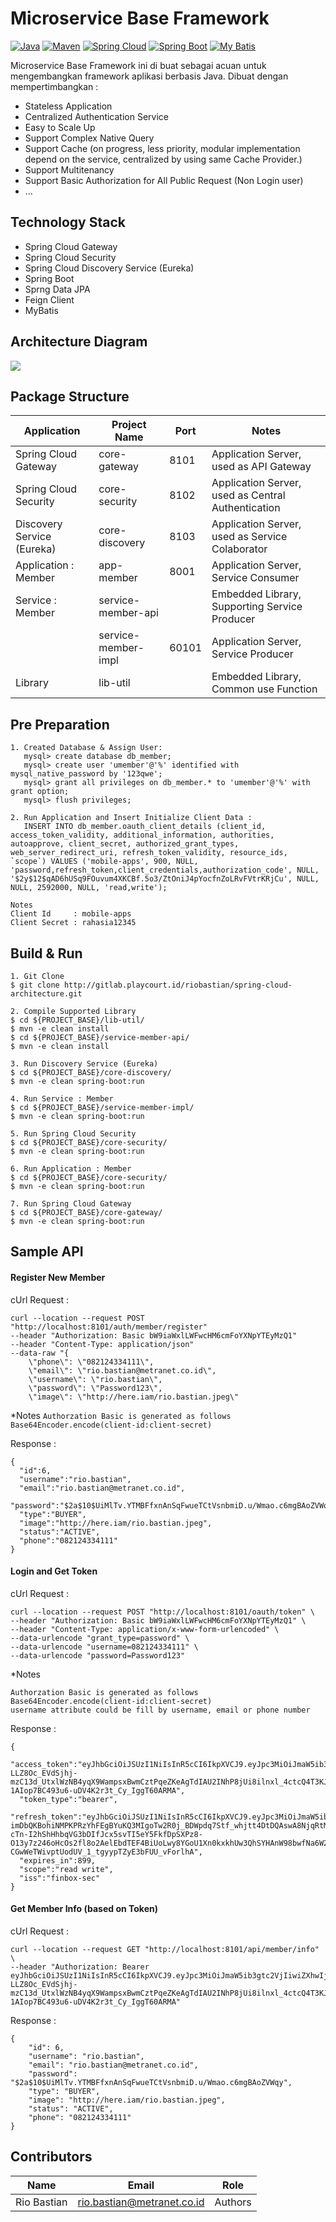 # Microservice Base Framework

[![Java](https://img.shields.io/badge/Java-1.8.0-red.svg?style=plastic)](https://www.oracle.com/java/technologies/)
[![Maven](https://img.shields.io/badge/Maven-3.5.3-purple.svg?style=plastic)](https://maven.apache.org)
[![Spring Cloud](https://img.shields.io/badge/Spring%20Cloud-Hoxton.SR7-green.svg?style=plastic)](https://spring.io/projects/spring-cloud)
[![Spring Boot](https://img.shields.io/badge/Spring%20Boot-2.3.2.RELEASE-green.svg?style=plastic)](https://spring.io/projects/spring-boot)
[![My Batis](https://img.shields.io/badge/MyBatis-3.5.1-red.svg?style=plastic)](https://mybatis.org/mybatis-3/)

Microservice Base Framework ini di buat sebagai acuan untuk mengembangkan framework aplikasi berbasis Java.
Dibuat dengan mempertimbangkan :

- Stateless Application
- Centralized Authentication Service
- Easy to Scale Up
- Support Complex Native Query
- Support Cache (on progress, less priority, modular implementation depend on the service, centralized by using same Cache Provider.)
- Support Multitenancy 
- Support Basic Authorization for All Public Request (Non Login user)
- ...

## Technology Stack
- Spring Cloud Gateway
- Spring Cloud Security
- Spring Cloud Discovery Service (Eureka)
- Spring Boot
- Sprng Data JPA
- Feign Client
- MyBatis

## Architecture Diagram
![](https://raw.githubusercontent.com/altanovela/microservice-baseframework/master/.res/architecture-diagram.jpg)

## Package Structure

| Application | Project Name | Port | Notes |
| ------------ | ------------ | ------------ | ------------ |
| Spring Cloud Gateway | core-gateway | 8101 | Application Server, used as API Gateway |
| Spring Cloud Security | core-security | 8102 | Application Server, used as Central Authentication |
| Discovery Service (Eureka) | core-discovery | 8103 | Application Server, used as Service Colaborator |
| Application : Member | app-member | 8001 | Application Server, Service Consumer |
| Service : Member | service-member-api | | Embedded Library, Supporting Service Producer |
| | service-member-impl | 60101 | Application Server, Service Producer |
| Library | lib-util | | Embedded Library, Common use Function |

## Pre Preparation
```
1. Created Database & Assign User:
   mysql> create database db_member;
   mysql> create user 'umember'@'%' identified with mysql_native_password by '123qwe';
   mysql> grant all privileges on db_member.* to 'umember'@'%' with grant option;
   mysql> flush privileges;

2. Run Application and Insert Initialize Client Data :
   INSERT INTO db_member.oauth_client_details (client_id, access_token_validity, additional_information, authorities, autoapprove, client_secret, authorized_grant_types, web_server_redirect_uri, refresh_token_validity, resource_ids, `scope`) VALUES ('mobile-apps', 900, NULL, 'password,refresh_token,client_credentials,authorization_code', NULL, '$2y$12$qAD6hUSq9FOuvum4XKCBf.5o3/ZtOniJ4pYocfnZoLRvFVtrKRjCu', NULL, NULL, 2592000, NULL, 'read,write');

Notes
Client Id     : mobile-apps
Client Secret : rahasia12345
```

## Build & Run
```
1. Git Clone
$ git clone http://gitlab.playcourt.id/riobastian/spring-cloud-architecture.git

2. Compile Supported Library 
$ cd ${PROJECT_BASE}/lib-util/
$ mvn -e clean install
$ cd ${PROJECT_BASE}/service-member-api/
$ mvn -e clean install

3. Run Discovery Service (Eureka)
$ cd ${PROJECT_BASE}/core-discovery/
$ mvn -e clean spring-boot:run

4. Run Service : Member
$ cd ${PROJECT_BASE}/service-member-impl/
$ mvn -e clean spring-boot:run

5. Run Spring Cloud Security
$ cd ${PROJECT_BASE}/core-security/
$ mvn -e clean spring-boot:run

6. Run Application : Member
$ cd ${PROJECT_BASE}/core-security/
$ mvn -e clean spring-boot:run

7. Run Spring Cloud Gateway
$ cd ${PROJECT_BASE}/core-gateway/
$ mvn -e clean spring-boot:run
```

## Sample API
#### Register New Member
cUrl Request :
```
curl --location --request POST "http://localhost:8101/auth/member/register" 
--header "Authorization: Basic bW9iaWxlLWFwcHM6cmFoYXNpYTEyMzQ1" 
--header "Content-Type: application/json" 
--data-raw "{
    \"phone\": \"082124334111\",
    \"email\": \"rio.bastian@metranet.co.id\",
    \"username\": \"rio.bastian\",
    \"password\": \"Password123\",
    \"image\": \"http://here.iam/rio.bastian.jpeg\"
```
*Notes ```Authorzation Basic is generated as follows Base64Encoder.encode(client-id:client-secret)```

Response :
```
{
  "id":6,
  "username":"rio.bastian",
  "email":"rio.bastian@metranet.co.id", 
  "password":"$2a$10$UiMlTv.YTMBFfxnAnSqFwueTCtVsnbmiD.u/Wmao.c6mgBAoZVWqy", 
  "type":"BUYER", 
  "image":"http://here.iam/rio.bastian.jpeg", 
  "status":"ACTIVE", 
  "phone":"082124334111"
}
```
#### Login and Get Token
cUrl Request : 
```
curl --location --request POST "http://localhost:8101/oauth/token" \
--header "Authorization: Basic bW9iaWxlLWFwcHM6cmFoYXNpYTEyMzQ1" \
--header "Content-Type: application/x-www-form-urlencoded" \
--data-urlencode "grant_type=password" \
--data-urlencode "username=082124334111" \
--data-urlencode "password=Password123"
```
*Notes 
```
Authorzation Basic is generated as follows Base64Encoder.encode(client-id:client-secret)
username attribute could be fill by username, email or phone number
```

Response :
```
{
  "access_token":"eyJhbGciOiJSUzI1NiIsInR5cCI6IkpXVCJ9.eyJpc3MiOiJmaW5ib3gtc2VjIiwiZXhwIjoxNjE4NTgyMjcyLCJ1c2VyX25hbWUiOiJyaW8uYmFzdGlhbiIsImF1dGhvcml0aWVzIjpbIkJVWUVSIl0sImNsaWVudF9pZCI6Im1vYmlsZS1hcHBzIiwic2NvcGUiOlsicmVhZCIsIndyaXRlIl19.QvTsJVICMjp8hlwIgVQemPAv2Y56WWR2Lk6MYYiwGioLEszb3zbqXaZkpZJ4kfYQjNzuKzfwOVqwx55HqiL2dsHhIcFTrFwe273AJgid6G6ECPPZyB8dPkrnB6cuowDKCM6Z4DTt8TMrlPFIsub1Na9TyGPyYmMgM53oLm9D7mIPlzv6-LLZ8Oc_EVdSjhj-mzC13d_UtxlWzNB4yqX9WampsxBwmCztPqeZKeAgTdIAU2INhP8jUi8ilnxl_4ctcQ4T3KJGpX8lfbYOLIgVSPq_x2EtYBC3TODTrsrLiJGod8gc-1AIop7BC493u6-uDV4K2r3t_Cy_IggT60ARMA",
  "token_type":"bearer",
  "refresh_token":"eyJhbGciOiJSUzI1NiIsInR5cCI6IkpXVCJ9.eyJpc3MiOiJmaW5ib3gtc2VjIiwiZXhwIjoxNjIxMTczMzcyLCJ1c2VyX25hbWUiOiJyaW8uYmFzdGlhbiIsImF1dGhvcml0aWVzIjpbIkJVWUVSIl0sImNsaWVudF9pZCI6Im1vYmlsZS1hcHBzIiwic2NvcGUiOlsicmVhZCIsIndyaXRlIl19.PSU3hLAAhYOYZ2AzmDrgDWLyvn1Le4Swyls8Q-imDbQKBohiNMPKPRzYhFEgBYuKQ3MIgoTw2R0j_BDWpdq7Stf_whjtt4DtDQAswA8NjqRtMBNqXpJPEmYXwK9nbVFQAIqs6cAyLPrwoI9ZYepSAg4MyfpuKnLBLZh5Pa9agVW-cTn-I2hShHhbqVG3bDIfJcx5svTI5eY5FkfDpSXPz8-O13y7z246oHcOs2fl8o2AelEbdTEF4BiUoLwy8YGoU1Xn0kxkhUw3QhSYHAnW98bwfNa6W2TbWcnC7JhLssLW-CGwWeTWivptUodUV_1_tgyypTZyE3bFUU_vForlhA",
  "expires_in":899,
  "scope":"read write",
  "iss":"finbox-sec"
}
```
#### Get Member Info (based on Token)
cUrl Request :
```
curl --location --request GET "http://localhost:8101/api/member/info" \
--header "Authorization: Bearer eyJhbGciOiJSUzI1NiIsInR5cCI6IkpXVCJ9.eyJpc3MiOiJmaW5ib3gtc2VjIiwiZXhwIjoxNjE4NTgyMjcyLCJ1c2VyX25hbWUiOiJyaW8uYmFzdGlhbiIsImF1dGhvcml0aWVzIjpbIkJVWUVSIl0sImNsaWVudF9pZCI6Im1vYmlsZS1hcHBzIiwic2NvcGUiOlsicmVhZCIsIndyaXRlIl19.QvTsJVICMjp8hlwIgVQemPAv2Y56WWR2Lk6MYYiwGioLEszb3zbqXaZkpZJ4kfYQjNzuKzfwOVqwx55HqiL2dsHhIcFTrFwe273AJgid6G6ECPPZyB8dPkrnB6cuowDKCM6Z4DTt8TMrlPFIsub1Na9TyGPyYmMgM53oLm9D7mIPlzv6-LLZ8Oc_EVdSjhj-mzC13d_UtxlWzNB4yqX9WampsxBwmCztPqeZKeAgTdIAU2INhP8jUi8ilnxl_4ctcQ4T3KJGpX8lfbYOLIgVSPq_x2EtYBC3TODTrsrLiJGod8gc-1AIop7BC493u6-uDV4K2r3t_Cy_IggT60ARMA"
```
Response :
```
{
    "id": 6,
    "username": "rio.bastian",
    "email": "rio.bastian@metranet.co.id",
    "password": "$2a$10$UiMlTv.YTMBFfxnAnSqFwueTCtVsnbmiD.u/Wmao.c6mgBAoZVWqy",
    "type": "BUYER",
    "image": "http://here.iam/rio.bastian.jpeg",
    "status": "ACTIVE",
    "phone": "082124334111"
}
```

## Contributors
| Name | Email | Role |
| ------------ | ------------ | ------------ |
| Rio Bastian | rio.bastian@metranet.co.id | Authors |

